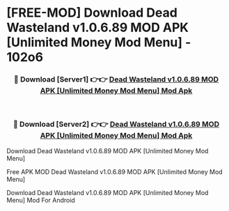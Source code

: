 # [FREE-MOD] Download Dead Wasteland v1.0.6.89 MOD APK [Unlimited Money Mod Menu] - 102o6


<div align="center">
<h3>🔴 Download [Server1] 👉👉 <a href="https://apk-comot.site?title=Dead_Wasteland_v1.0.6.89_MOD_APK_[Unlimited_Money_Mod_Menu]">Dead Wasteland v1.0.6.89 MOD APK [Unlimited Money Mod Menu] Mod Apk</a></h3><br>

<h3>🔴 Download [Server2] 👉👉 <a href="https://apk-comot.site?title=Dead_Wasteland_v1.0.6.89_MOD_APK_[Unlimited_Money_Mod_Menu]">Dead Wasteland v1.0.6.89 MOD APK [Unlimited Money Mod Menu] Mod Apk</a></h3>
</div>



Download Dead Wasteland v1.0.6.89 MOD APK [Unlimited Money Mod Menu] 

Free APK MOD Dead Wasteland v1.0.6.89 MOD APK [Unlimited Money Mod Menu] 

Download Dead Wasteland v1.0.6.89 MOD APK [Unlimited Money Mod Menu] Mod For Android
